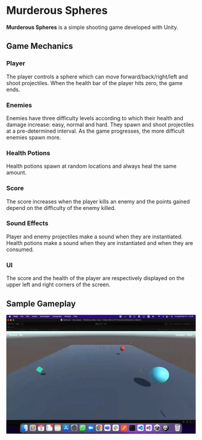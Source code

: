 # Murderous Spheres

__Murderous Spheres__ is a simple shooting game developed with Unity.

## Game Mechanics

### Player

The player controls a sphere which can move forward/back/right/left and shoot projectiles. When the health bar of the player hits zero, the game ends.

### Enemies

Enemies have three difficulty levels according to which their health and damage increase: easy, normal and hard. They spawn and shoot projectiles at a pre-determined interval. As the game progresses, the more difficult enemies spawn more.

### Health Potions

Health potions spawn at random locations and always heal the same amount.

### Score

The score increases when the player kills an enemy and the points gained depend on the difficulty of the enemy killed.

### Sound Effects

Player and enemy projectiles make a sound when they are instantiated. Health potions make a sound when they are instantiated and when they are consumed.

### UI

The score and the health of the player are respectively displayed on the upper left and right corners of the screen.

## Sample Gameplay

![Gameplay Gif](./Docs/ms-gif.gif)
